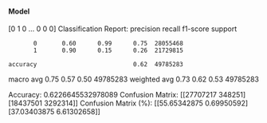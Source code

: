 #### Model
[0 1 0 ... 0 0 0]
Classification Report:
              precision    recall  f1-score   support

           0       0.60      0.99      0.75  28055468
           1       0.90      0.15      0.26  21729815

    accuracy                           0.62  49785283
   macro avg       0.75      0.57      0.50  49785283
weighted avg       0.73      0.62      0.53  49785283

Accuracy: 0.6226645532978089
Confusion Matrix:
[[27707217   348251]
 [18437501  3292314]]
Confusion Matrix (%):
[[55.65342875  0.69950592]
 [37.03403875  6.61302658]]
